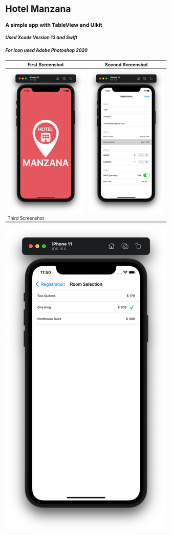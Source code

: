 # Hotel Manzana
### A simple app with TableView and UIkit
##### Used Xcode Version 13 and Swift
##### For icon used Adobe Photoshop 2020

First Screenshot | Second Screenshot
------------ | ------------- 
![Screenshots](https://github.com/Evgen-ios/Hotel-Manzana/blob/main/Hotel%20Manzana/Screenshots/1.png?raw=true) | ![Screenshots](https://github.com/Evgen-ios/Hotel-Manzana/blob/main/Hotel%20Manzana/Screenshots/2.png?raw=true)
Third Screenshot |
![Screenshots](https://github.com/Evgen-ios/Hotel-Manzana/blob/main/Hotel%20Manzana/Screenshots/3.png?raw=true)
